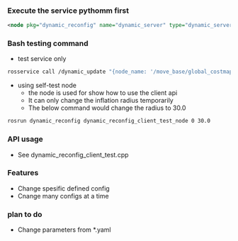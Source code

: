### Execute the service pythomm first

```xml
<node pkg="dynamic_reconfig" name="dynamic_server" type="dynamic_server.py" output="screen"/>
```

### Bash testing command

 - test service only

```bash
rosservice call /dynamic_update "{node_name: '/move_base/global_costmap/inflation_layer/', config_name: 'inflation_radius', config_type: 'float', new_cnofig: '40.0'}"
```

 - using self-test node
   - the node is used for show how to use the client api
   - It can only change the inflation radius temporarily
   - The below command would change the radius to 30.0

```bash
rosrun dynamic_reconfig dynamic_reconfig_client_test_node 0 30.0
```

### API usage

 - See dynamic_reconfig_client_test.cpp

### Features

 - Change spesific defined config
 - Cnange many configs at a time

### plan to do

 - Change parameters from \*.yaml
